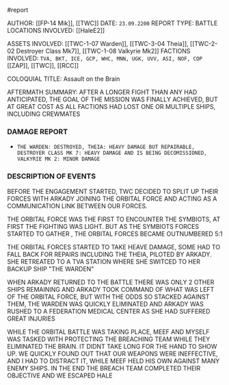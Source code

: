 #report 

AUTHOR: [[FP-14 Mik]], [[TWC]]
DATE: `23.09.2200`
REPORT TYPE: BATTLE
LOCATIONS INVOLVED: [[HaleE2]]

ASSETS INVOLVED: [[TWC-1-07 Warden]], [[TWC-3-04 Theia]], [[TWC-2-02 Destroyer Class Mk7]], [[TWC-1-08 Valkyrie Mk2]]
FACTIONS INVOLVED: `TVA, BKT, ICE, GCP, WHC, MNN, UGK, UVV, ASI, NOF, COP` [[ZAP]], [[TWC]], [[RCC]]

COLOQUIAL TITLE: Assault on the Brain

AFTERMATH SUMMARY: AFTER A LONGER FIGHT THAN ANY HAD ANTICIPATED, THE GOAL OF THE MISSION WAS FINALLY ACHIEVED, BUT AT GREAT COST AS ALL FACTIONS HAD LOST ONE OR MULTIPLE SHIPS, INCLUDING CREWMATES

### DAMAGE REPORT

- `THE WARDEN: DESTROYED, THEIA: HEAVY DAMAGE BUT REPAIRABLE, DESTROYER CLASS MK 7: HEAVY DAMAGE AND IS BEING DECOMISSIONED, VALKYRIE MK 2: MINOR DAMAGE`

### DESCRIPTION OF EVENTS
BEFORE THE ENGAGEMENT STARTED, TWC DECIDED TO SPLIT UP THEIR FORCES WITH ARKADY JOINING THE ORBITAL FORCE AND ACTING AS A COMMUNICATION LINK BETWEEN OUR FORCES.

THE ORBITAL FORCE WAS THE FIRST TO ENCOUNTER THE SYMBIOTS, AT FIRST THE FIGHTING WAS LIGHT. BUT AS THE SYMBIOTS FORCES STARTED TO GATHER , THE ORBITAL FORCES BECAME OUTNUMBERED 5:1

THE ORBITAL FORCES STARTED TO TAKE HEAVE DAMAGE, SOME HAD TO FALL BACK FOR REPAIRS INCLUDING THE THEIA, PILOTED BY ARKADY. SHE RETREATED TO A TVA STATION WHERE SHE SWITCED TO HER BACKUP SHIP "THE WARDEN" 

WHEN ARKADY RETURNED TO THE BATTLE THERE WAS ONLY 2 OTHER SHIPS REMAINING AND ARKADY TOOK COMMAND OF WHAT WAS LEFT OF THE ORBITAL FORCE, BUT WITH THE ODDS SO STACKED AGAINST THEM, THE WARDEN WAS QUICKLY ELIMINATED AND ARKADY WAS RUSHED TO A FEDERATION MEDICAL CENTER AS SHE HAD SUFFERED GREAT INJURIES

WHILE THE ORBITAL BATTLE WAS TAKING PLACE, MEEF AND MYSELF WAS TASKED WITH PROTECTING THE BREACHING TEAM WHILE THEY ELIMINATED THE BRAIN. IT DIDNT TAKE LONG FOR THE HAND TO SHOW UP. WE QUICKLY FOUND OUT THAT OUR WEAPONS WERE INEFFECTIVE, AND I HAD TO DISTRACT IT, WHILE MEEF HELD HIS OWN AGAINST MANY ENEMY SHIPS. IN THE END THE BREACH TEAM COMPLETED THEIR OBJECTIVE AND WE ESCAPED HALE